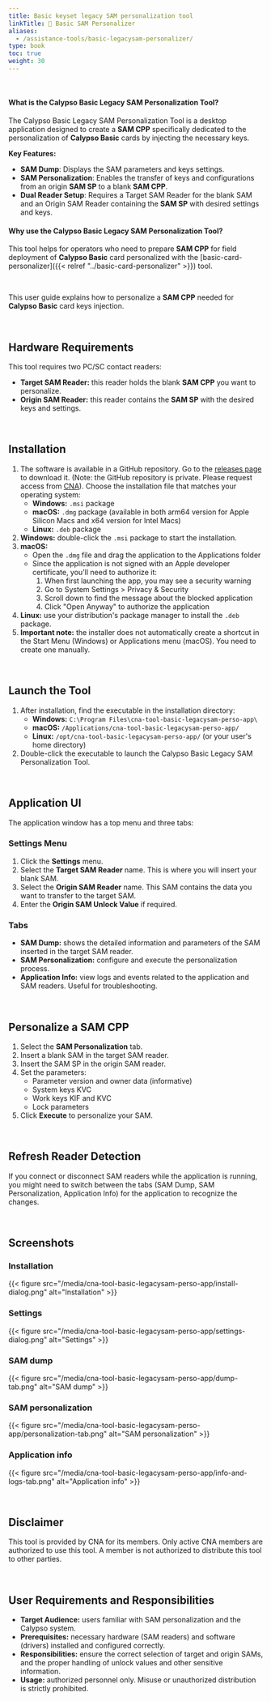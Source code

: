```yaml
---
title: Basic keyset legacy SAM personalization tool
linkTitle: 🚫 Basic SAM Personalizer
aliases:
  - /assistance-tools/basic-legacysam-personalizer/
type: book
toc: true
weight: 30
---
```


<br>

#### What is the Calypso Basic Legacy SAM Personalization Tool?
The Calypso Basic Legacy SAM Personalization Tool is a desktop application designed to create a **SAM CPP** specifically
dedicated to the personalization of **Calypso Basic** cards by injecting the necessary keys.

**Key Features:**
- **SAM Dump**: Displays the SAM parameters and keys settings.
- **SAM Personalization**: Enables the transfer of keys and configurations from an origin **SAM SP** to a blank 
  **SAM CPP**.
- **Dual Reader Setup**: Requires a Target SAM Reader for the blank SAM and an Origin SAM Reader containing the 
  **SAM SP** with desired settings and keys.

#### Why use the Calypso Basic Legacy SAM Personalization Tool?
This tool helps for operators who need to prepare **SAM CPP** for field deployment of **Calypso Basic** card 
personalized with the [basic-card-personalizer]({{< relref "../basic-card-personalizer" >}}) tool.

<br>

This user guide explains how to personalize a **SAM CPP** needed for **Calypso Basic** card keys injection.

<br>

## Hardware Requirements

This tool requires two PC/SC contact readers:

* **Target SAM Reader:** this reader holds the blank **SAM CPP** you want to personalize.
* **Origin SAM Reader:** this reader contains the **SAM SP** with the desired keys and settings.

<br>

## Installation

1. The software is available in a GitHub repository. Go to
   the [releases page](https://github.com/calypsonet/cna-tool-basic-card-perso-app/releases) to download it. (Note:
   the GitHub repository is private. Please request access from [CNA](https://calypsonet.org)). Choose the installation
   file that matches your operating system:
   * **Windows:** `.msi` package
   * **macOS:** `.dmg` package (available in both arm64 version for Apple Silicon Macs and x64 version for Intel Macs)
   * **Linux:** `.deb` package
2. **Windows:** double-click the `.msi` package to start the installation.
3. **macOS:**
   * Open the `.dmg` file and drag the application to the Applications folder
   * Since the application is not signed with an Apple developer certificate, you'll need to authorize it:
      1. When first launching the app, you may see a security warning
      2. Go to System Settings > Privacy & Security
      3. Scroll down to find the message about the blocked application
      4. Click "Open Anyway" to authorize the application
4. **Linux:** use your distribution's package manager to install the `.deb` package.
5. **Important note:** the installer does not automatically create a shortcut in the Start Menu (Windows) or
   Applications menu (macOS). You need to create one manually.
<br>

## Launch the Tool

1. After installation, find the executable in the installation directory:
    * **Windows:** `C:\Program Files\cna-tool-basic-legacysam-perso-app\`
    * **macOS:** `/Applications/cna-tool-basic-legacysam-perso-app/`
    * **Linux:** `/opt/cna-tool-basic-legacysam-perso-app/` (or your user's home directory)
2. Double-click the executable to launch the Calypso Basic Legacy SAM Personalization Tool.

<br>

## Application UI

The application window has a top menu and three tabs:

### Settings Menu

1. Click the **Settings** menu.
2. Select the **Target SAM Reader** name. This is where you will insert your blank SAM.
3. Select the **Origin SAM Reader** name. This SAM contains the data you want to transfer to the target SAM.
4. Enter the **Origin SAM Unlock Value** if required.

### Tabs

* **SAM Dump:** shows the detailed information and parameters of the SAM inserted in the target SAM reader.
* **SAM Personalization:** configure and execute the personalization process.
* **Application Info:** view logs and events related to the application and SAM readers. Useful for troubleshooting.

<br>

## Personalize a SAM CPP

1. Select the **SAM Personalization** tab.
2. Insert a blank SAM in the target SAM reader.
3. Insert the SAM SP in the origin SAM reader.
4. Set the parameters:
    * Parameter version and owner data (informative)
    * System keys KVC
    * Work keys KIF and KVC
    * Lock parameters
5. Click **Execute** to personalize your SAM.

<br>

## Refresh Reader Detection

If you connect or disconnect SAM readers while the application is running, you might need to switch between the tabs
(SAM Dump, SAM Personalization, Application Info) for the application to recognize the changes.

<br>

## Screenshots

### Installation
{{< figure src="/media/cna-tool-basic-legacysam-perso-app/install-dialog.png" alt="Installation" >}}

### Settings
{{< figure src="/media/cna-tool-basic-legacysam-perso-app/settings-dialog.png" alt="Settings" >}}

### SAM dump
{{< figure src="/media/cna-tool-basic-legacysam-perso-app/dump-tab.png" alt="SAM dump" >}}

### SAM personalization
{{< figure src="/media/cna-tool-basic-legacysam-perso-app/personalization-tab.png" alt="SAM personalization" >}}

### Application info
{{< figure src="/media/cna-tool-basic-legacysam-perso-app/info-and-logs-tab.png" alt="Application info" >}}

<br>

## Disclaimer

This tool is provided by CNA for its members. Only active CNA members are authorized to use this tool. A member is not
authorized to distribute this tool to other parties.

<br>

## User Requirements and Responsibilities

* **Target Audience:** users familiar with SAM personalization and the Calypso system.
* **Prerequisites:** necessary hardware (SAM readers) and software (drivers) installed and configured correctly.
* **Responsibilities:** ensure the correct selection of target and origin SAMs, and the proper handling of unlock values
  and other sensitive information.
* **Usage:** authorized personnel only. Misuse or unauthorized distribution is strictly prohibited.
